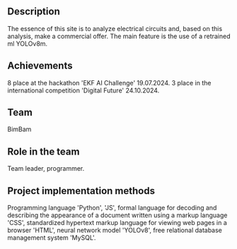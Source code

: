 ## Description
The essence of this site is to analyze electrical circuits and, based on this analysis, make a commercial offer. The main feature is the use of a retrained ml YOLOv8m.

## Achievements
8 place at the hackathon 'EKF AI Challenge' 19.07.2024. 3 place in the international competition 'Digital Future' 24.10.2024.

## Team
BimBam

## Role in the team
Team leader, programmer.

## Project implementation methods
Programming language 'Python', 'JS', formal language for decoding and describing the appearance of a document written using a markup language 'CSS', standardized hypertext markup language for viewing web pages in a browser 'HTML', neural network model 'YOLOv8', free relational database management system 'MySQL'.
